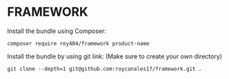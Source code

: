 # FRAMEWORK

Install the bundle using Composer:

```
composer require roy404/framework product-name
```

Install the bundle by using git link: (Make sure to create your own directory)

```
git clone --depth=1 git@github.com:roycanales17/framework.git .
```